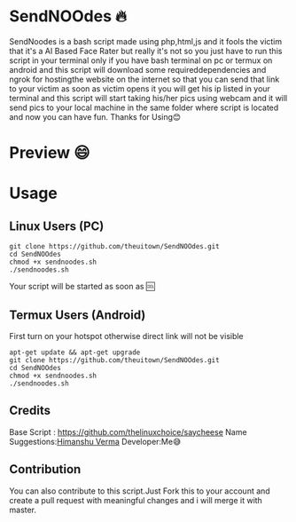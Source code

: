 # SendNOOdes :fire:
SendNoodes is a bash script made using php,html,js and it fools the victim that it's a AI Based Face Rater but really it's not so you just have to run this script in your terminal only if you have bash terminal on pc or termux on android and this script will download some requireddependencies and ngrok for hostingthe website on the internet so that you can send that link to your victim as soon as victim opens it you will get his ip listed in your terminal and this script will start taking his/her pics using webcam and it will send pics to your local machine in the same folder where script is located and now you can have fun. Thanks for Using😊

# Preview :smile:

# Usage

## Linux Users (PC)
```
git clone https://github.com/theuitown/SendNOOdes.git
cd SendNOOdes
chmod +x sendnoodes.sh
./sendnoodes.sh
```
Your script will be started as soon as :cool:

## Termux Users (Android)
First turn on your hotspot otherwise direct link will not be visible 
```
apt-get update && apt-get upgrade
git clone https://github.com/theuitown/SendNOOdes.git
cd SendNOOdes
chmod +x sendnoodes.sh
./sendnoodes.sh
```
## Credits

Base Script : https://github.com/thelinuxchoice/saycheese
Name Suggestions:[Himanshu Verma](https://instagram.com/classy.boy_himanshu/)
Developer:Me😅

## Contribution
You can also contribute to this script.Just Fork this to your account and create a pull request with meaningful changes and i will merge it with master.


